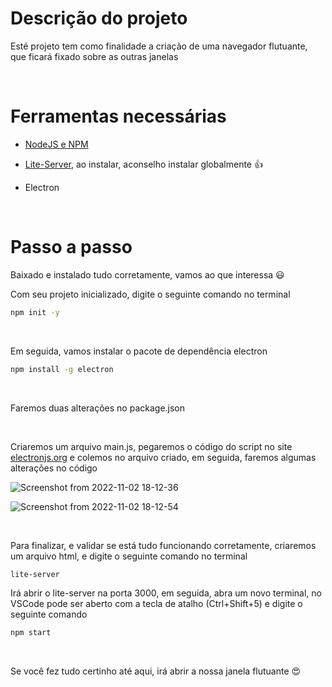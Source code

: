 # Descrição do projeto

Esté projeto tem como finalidade a criação de uma navegador flutuante, que ficará fixado sobre as outras janelas

<br>

# Ferramentas necessárias

- [NodeJS e NPM](https://kinsta.com/pt/blog/como-instalar-o-node-js/)

- [Lite-Server](https://github.com/johnpapa/lite-server), ao instalar, aconselho instalar globalmente 👍

- Electron

<br>

# Passo a passo

Baixado e instalado tudo corretamente, vamos ao que interessa 😃

Com seu projeto inicializado, digite o seguinte comando no terminal

```bash
npm init -y
```

<br>

Em seguida, vamos instalar o pacote de dependência electron

```bash
npm install -g electron
```

<br>

Faremos duas alterações no package.json 

<img src="https://user-images.githubusercontent.com/81364355/199597372-f4ebcb02-a0ac-481b-a21b-9245516f685f.png" alt="">

<img src="https://user-images.githubusercontent.com/81364355/199597379-6bf7782b-c4a4-48a5-b5bc-1431b8703ef9.png" alt="">

<br>

Criaremos um arquivo main.js, pegaremos o código do script no site [electronjs.org](https://www.electronjs.org/docs/latest/tutorial/tutorial-first-app#final-starter-code) e colemos no arquivo criado, em seguida, faremos algumas alterações no código

![Screenshot from 2022-11-02 18-12-36](https://user-images.githubusercontent.com/81364355/199603605-92d83874-fcb6-40ab-88bb-e1e778e54420.png)

![Screenshot from 2022-11-02 18-12-54](https://user-images.githubusercontent.com/81364355/199603620-83cb2a2d-7c96-4340-9ecb-7aaa7b9b05eb.png)

<br>

Para finalizar, e validar se está tudo funcionando corretamente, criaremos um arquivo html, e digite o seguinte comando no terminal

```bash
lite-server
```

Irá abrir o lite-server na porta 3000, em seguida, abra um novo terminal, no VSCode pode ser aberto com a tecla de atalho (Ctrl+Shift+5) e digite o seguinte comando

```bash
npm start
```

<br>

Se você fez tudo certinho até aqui, irá abrir a nossa janela flutuante 😍

<img src="https://user-images.githubusercontent.com/81364355/199555319-a9f4ddd5-7fb2-4863-9bfa-262fa8d0cbb0.png" alt="">
